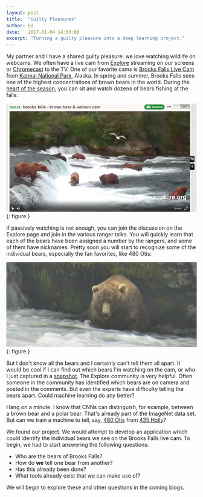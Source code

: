 ```yaml
---
layout: post
title:  "Guilty Pleasures"
author: Ed
date:   2017-01-04 14:00:00
excerpt: "Turning a guilty pleasure into a deep learning project."
---
```

My partner and I have a shared guilty pleasure: we love watching wildlife on webcams. We often have a live cam from [Explore](http://explore.org/) streaming on our screens or [Chromecast](https://www.google.com/intl/en_us/chromecast/) to the TV. One of our favorite cams is [Brooks Falls Live Cam](http://explore.org/live-cams/player/brown-bear-salmon-cam-brooks-falls) from [Katmai National Park](https://www.nps.gov/katm), Alaska. In spring and summer, Brooks Falls sees one of the highest concentrations of brown bears in the world. During the [heart of the season](https://www.nps.gov/katm/learn/photosmultimedia/brown-bear-frequently-asked-questions.htm#11), you can sit and watch dozens of bears fishing at the falls:

![Brooks Falls](/assets/brooks-falls.jpg){: figure }

If passively watching is not enough, you can join the discussion on the Explore page and join in the various ranger talks. You will quickly learn that each of the bears have been assigned a number by the rangers, and some of them have nicknames. Pretty soon you will start to recognize some of the individual bears, especially the fan favorites, like 480 Otis:

![480 Otis](/assets/480otis.jpg){: figure }

But I don't know all the bears and I certainly can't tell them all apart. It would be cool if I can find out which bears I'm watching on the cam, or who I just captured in a [snapshot](http://blog.explore.org/snapshots/). The Explore community is very helpful. Often someone in the community has identified which bears are on camera and posted in the comments. But even the experts have difficulty telling the bears apart. Could machine learning do any better?

Hang on a minute. I know that CNNs can distinguish, for example, between a brown bear and a polar bear. That's already part of the ImageNet data set. But can we train a machine to tell, say, [480 Otis](https://www.flickr.com/photos/katmainps/galleries/72157634850500991/) from [435 Holly](https://www.flickr.com/photos/katmainps/galleries/72157634823125686/)?

We found our project. We would attempt to develop an application which could identify the individual bears we see on the Brooks Falls live cam. To begin, we had to start answering the following questions:

* Who are the bears of Brooks Falls?
* How do **we** tell one bear from another?
* Has this already been done?
* What tools already exist that we can make use of?

We will begin to explore these and other questions in the coming blogs.
